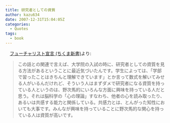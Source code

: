```yaml
---
title: 研究者としての資質
author: kazu634
date: 2007-12-31T15:04:05Z
categories:
  - Quotes
tags:
  - book
---
```

<div class="section">
<p>
    　<a href="http://d.hatena.ne.jp/asin/4480063617" onclick="__gaTracker('send', 'event', 'outbound-article', 'http://d.hatena.ne.jp/asin/4480063617', 'フューチャリスト宣言 (ちくま新書)');">フューチャリスト宣言 (ちくま新書)</a>より:
</p>

<blockquote>
<p>
      この話との関連で言えば、大学院の入試の時に、研究者としての資質を見る方法があるということに最近気づいたんです。学生によっては、「学部で習ったことはきちんと理解できています」とか言って数式を解いてみせる人がいるんだけれど、そういう人はまずダメで研究者になる資質を持っている人というのは、野次馬的にいろんな方面に興味を持っている人だと思う。それは脳科学の「心の理論」すなわち、他者の心を読み取ったり、あるいは共感する能力と関係している。共感力とは、とんがった知性においても大事です。みんなが興味を持っていることに野次馬的な関心を持っている人は資質が高いです。
</p>
</blockquote>
</div>
